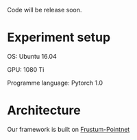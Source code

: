 Code will be release soon.

# Experiment setup

OS: Ubuntu 16.04

GPU: 1080 Ti

Programme language: Pytorch 1.0


# Architecture
  Our framework is built on [Frustum-Pointnet](eee)
